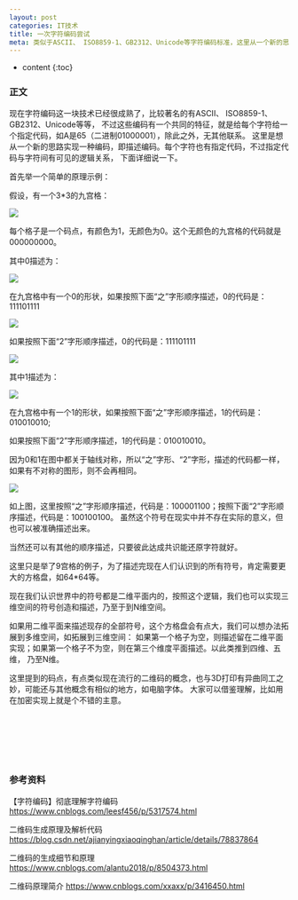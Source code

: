 ```yaml
---
layout: post
categories: IT技术
title: 一次字符编码尝试
meta: 类似于ASCII、 ISO8859-1、GB2312、Unicode等字符编码标准，这里从一个新的思路实现一种编码，即描述编码。
---
```

* content
{:toc}

### 正文

现在字符编码这一块技术已经很成熟了，比较著名的有ASCII、 ISO8859-1、GB2312、Unicode等等，
不过这些编码有一个共同的特征，就是给每个字符给一个指定代码，如A是65（二进制01000001），除此之外，无其他联系。
这里是想从一个新的思路实现一种编码，即描述编码。每个字符也有指定代码，不过指定代码与字符间有可见的逻辑关系，
下面详细说一下。

首先举一个简单的原理示例：

假设，有一个3*3的九宫格：

![]({{site.baseurl}}/images/20190107/20190107115046.jpg)

每个格子是一个码点，有颜色为1，无颜色为0。这个无颜色的九宫格的代码就是000000000。

其中0描述为：

![]({{site.baseurl}}/images/20190107/20190107115115.jpg)

在九宫格中有一个0的形状，如果按照下面“之”字形顺序描述，0的代码是：111101111

![]({{site.baseurl}}/images/20190107/20190107144214.jpg)

如果按照下面“2”字形顺序描述，0的代码是：111101111

![]({{site.baseurl}}/images/20190107/20190107144318.jpg)

其中1描述为：

![]({{site.baseurl}}/images/20190107/20190107115103.jpg)

在九宫格中有一个1的形状，如果按照下面“之”字形顺序描述，1的代码是：010010010;

如果按照下面“2”字形顺序描述，1的代码是：010010010。

因为0和1在图中都关于轴线对称，所以“之”字形、“2”字形，描述的代码都一样，如果有不对称的图形，则不会再相同。

![]({{site.baseurl}}/images/20190107/20190107150249.jpg)

如上图，这里按照“之”字形顺序描述，代码是：100001100；按照下面“2”字形顺序描述，代码是：100100100。
虽然这个符号在现实中并不存在实际的意义，但也可以被准确描述出来。

当然还可以有其他的顺序描述，只要彼此达成共识能还原字符就好。

这里只是举了9宫格的例子，为了描述完现在人们认识到的所有符号，肯定需要更大的方格盘，如64*64等。

现在我们认识世界中的符号都是二维平面内的，按照这个逻辑，我们也可以实现三维空间的符号创造和描述，乃至于到N维空间。

如果用二维平面来描述现存的全部符号，这个方格盘会有点大，我们可以想办法拓展到多维空间，如拓展到三维空间：
如果第一个格子为空，则描述留在二维平面实现；如果第一个格子不为空，则在第三个维度平面描述。以此类推到四维、五维，
乃至N维。

这里提到的码点，有点类似现在流行的二维码的概念，也与3D打印有异曲同工之妙，可能还与其他概念有相似的地方，如电脑字体。
大家可以借鉴理解，比如用在加密实现上就是个不错的主意。

<br/><br/><br/><br/><br/>
### 参考资料

【字符编码】彻底理解字符编码 <https://www.cnblogs.com/leesf456/p/5317574.html>

二维码生成原理及解析代码 <https://blog.csdn.net/ajianyingxiaoqinghan/article/details/78837864>

二维码的生成细节和原理 <https://www.cnblogs.com/alantu2018/p/8504373.html>

二维码原理简介 <https://www.cnblogs.com/xxaxx/p/3416450.html>


